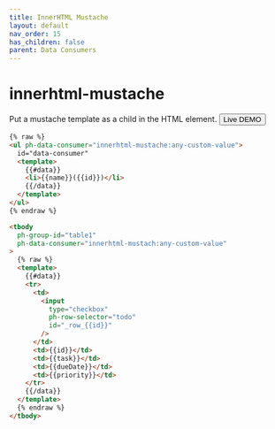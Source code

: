 ```yaml
---
title: InnerHTML Mustache
layout: default
nav_order: 15
has_children: false
parent: Data Consumers
---
```


# innerhtml-mustache

Put a mustache template as a child in the HTML element.
<button
  type="button"
  ph-params="itemid::1"
  ph-pjax-link="../../playground/"
  class="btn btn-sm">
<span x-text="btnLabel">Live DEMO</span>
</button>

```html
{% raw %}
<ul ph-data-consumer="innerhtml-mustache:any-custom-value">
  id="data-consumer"
  <template>
    {{#data}}
    <li>{{name}}({{id}})</li>
    {{/data}}
  </template>
</ul>
{% endraw %}
```

```html
<tbody
  ph-group-id="table1"
  ph-data-consumer="innerhtml-mustach:any-custom-value"
>
  {% raw %}
  <template>
    {{#data}}
    <tr>
      <td>
        <input
          type="checkbox"
          ph-row-selector="todo"
          id="_row_{{id}}"
        />
      </td>
      <td>{{id}}</td>
      <td>{{task}}</td>
      <td>{{dueDate}}</td>
      <td>{{priority}}</td>
    </tr>
    {{/data}}
  </template>
  {% endraw %}
</tbody>
```
